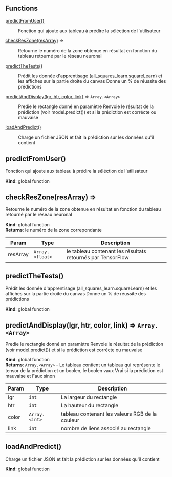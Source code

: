 ## Functions

<dl>
<dt><a href="#predictFromUser">predictFromUser()</a></dt>
<dd><p>Fonction qui ajoute aux tableau à prédire la séléction de l&#39;utilisateur</p>
</dd>
<dt><a href="#checkResZone">checkResZone(resArray)</a> ⇒</dt>
<dd><p>Retourne le numéro de la zone obtenue en résultat en fonction du tableau retourné
par le réseau neuronal</p>
</dd>
<dt><a href="#predictTheTests">predictTheTests()</a></dt>
<dd><p>Prédit les donnée d&#39;apprentisage (all_squares_learn.squareLearn)
et les affiches sur la partie droite du canvas
Donne un % de réussite des prédictions</p>
</dd>
<dt><a href="#predictAndDisplay">predictAndDisplay(lgr, htr, color, link)</a> ⇒ <code>Array.&lt;Array&gt;</code></dt>
<dd><p>Predie le rectangle donné en paramètre
Renvoie le résultat de la prédiction (voir  model.predict()) et si la prédiction est corrécte ou mauvaise</p>
</dd>
<dt><a href="#loadAndPredict">loadAndPredict()</a></dt>
<dd><p>Charge un fichier JSON et fait la prédiction sur les données qu&#39;il contient</p>
</dd>
</dl>

<a name="predictFromUser"></a>

## predictFromUser()
Fonction qui ajoute aux tableau à prédire la séléction de l'utilisateur

**Kind**: global function  
<a name="checkResZone"></a>

## checkResZone(resArray) ⇒
Retourne le numéro de la zone obtenue en résultat en fonction du tableau retourné
par le réseau neuronal

**Kind**: global function  
**Returns**: le numéro de la zone correpondante  

| Param | Type | Description |
| --- | --- | --- |
| resArray | <code>Array.&lt;float&gt;</code> | le tableau contenant les résultats retournés par TensorFlow |

<a name="predictTheTests"></a>

## predictTheTests()
Prédit les donnée d'apprentisage (all_squares_learn.squareLearn)
et les affiches sur la partie droite du canvas
Donne un % de réussite des prédictions

**Kind**: global function  
<a name="predictAndDisplay"></a>

## predictAndDisplay(lgr, htr, color, link) ⇒ <code>Array.&lt;Array&gt;</code>
Predie le rectangle donné en paramètre
Renvoie le résultat de la prédiction (voir  model.predict()) et si la prédiction est corrécte ou mauvaise

**Kind**: global function  
**Returns**: <code>Array.&lt;Array&gt;</code> - Le tableau contient un tableau qui représente le tensor de la prédiction et un boolen, le boolen vaux Vrai si la prédiction est mauvaise et Faux sinon  

| Param | Type | Description |
| --- | --- | --- |
| lgr | <code>int</code> | La largeur du rectangle |
| htr | <code>int</code> | La hauteur du rectangle |
| color | <code>Array.&lt;int&gt;</code> | tableau contenant les valeurs RGB de la couleur |
| link | <code>int</code> | nombre de liens associé au rectangle |

<a name="loadAndPredict"></a>

## loadAndPredict()
Charge un fichier JSON et fait la prédiction sur les données qu'il contient

**Kind**: global function  
